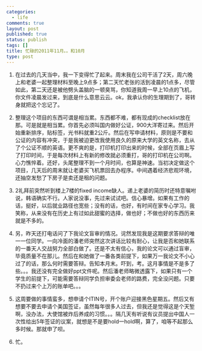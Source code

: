 ```yaml
--- 
categories: 
  - life
comments: true
layout: post
published: true
status: publish
tags: []
title: 忙碌的2011年11月。。和10月
type: post
---
```

1. 在过去的几天当中，我一下变得忙了起来。周末我在公司干活了2天，周六晚上和老婆一起整理材料至晚上9点多；第二天忙老张的活到凌晨的1点多，尽管如此，第二天还是被他劈头盖脑的一顿臭骂，你知道我周一早上10点的飞机，你文件凌晨发过来，到底是什么意思云云。ok，我承认你的生理期到了，哥转身就把这个忘记了。

2. 整理这个项目的东西可谓是相当累。东西都不难，都有现成的checklist放在那。可是就是相当累。你首先必须叫国内做好公证，900大洋寄过来。然后开始重新排序，贴标签，光书料就重2公斤。然后在写申请材料，原则是不要和公证的内容有冲突，于是我被迫更改我使用良久的原来大学的英文名称，去从了个公证不顺的英语。更不爽的是，打印机打印出来的时候，全部在页眉上写了打印时间，于是每次材料上有新的修改就必须重打，哥的打印机在公司啊。心力憔悴着。还好，头尾整理不到一个月时间，也算是神速。当初决定做这个项目，几天后的周末就让老婆买飞机票回去办程序。中间遇着经济悲观环境，还抽空发愁了下房子是卖还是租的问题。

3. 2礼拜前突然听到楼上7楼的fixed income缺人。递上老婆的简历时还特意嘱咐说，韩语确实不行。人家说没事，先过来试试吧。信心暴增。如果有工作的话，挺好，以后就业路径也宽些；没有的话，也好，有时间在家专心学习。我笑称，从来没有在历史上有过如此甜蜜的选择，做也好；不做也好的东西历来就是不多的。

4. 另，昨天还打电话问了下我论文盲审的情况。诧然发现我是这期要求答辩的唯一一位同学。一向冷面的潘老师突然这次讲话比较有耐心，让我是否和她联系的一番天人交战努力全部白做了。还是不太有信心，我的论文可以通过盲审，毕竟质量不在那儿。然后在和她做了一番各类前提下，如果万一我论文不小心过了的话，那么何时需要答辩。告知本月末。吓到，考。这月事情是不是多了些。。。我还没有完全做好ppt文件呢。然后潘老师略微透露下，如果只有一个学生的前提下，可能需要答辩同学负担审委会老师的路费，完全没问题。只要不扔过来个上万的账单吧。。。

5. 这周要做的事情蛮多，想申请个ITIN号，开个账户迎接黑色星期五。然后又有想要不要去申请个美国签证，虽然每年很多人过去，但我还是觉得这是个天堑啊，没办法，大使馆被炸后养成的习惯。。。隔几天有听说有议员提出中国人一次性给出5年签证的议案，就想是不是要hold一hold啊，算了，咱等不起那么多时候。那就申了呗。

6. 忙。
